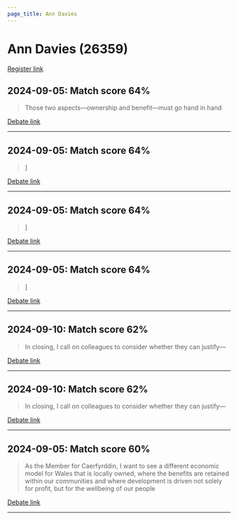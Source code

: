 ```yaml
---
page_title: Ann Davies
---
```


# Ann Davies  (26359)

[Register link](https://www.theyworkforyou.com/mp/26359/register)



## 2024-09-05: Match score 64%

>Those two aspects—ownership and benefit—must go hand in hand

[Debate link](https://www.theyworkforyou.com/debates/?id=2024-09-05b.512.2) 

---



## 2024-09-05: Match score 64%

>]

[Debate link](https://www.theyworkforyou.com/debates/?id=2024-09-05b.512.2) 

---



## 2024-09-05: Match score 64%

>]

[Debate link](https://www.theyworkforyou.com/debates/?id=2024-09-05b.512.2) 

---



## 2024-09-05: Match score 64%

>]

[Debate link](https://www.theyworkforyou.com/debates/?id=2024-09-05b.512.2) 

---



## 2024-09-10: Match score 62%

>In closing, I call on colleagues to consider whether they can justify—

[Debate link](https://www.theyworkforyou.com/debates/?id=2024-09-10a.775.2) 

---



## 2024-09-10: Match score 62%

>In closing, I call on colleagues to consider whether they can justify—

[Debate link](https://www.theyworkforyou.com/debates/?id=2024-09-10a.775.2) 

---



## 2024-09-05: Match score 60%

>As the Member for Caerfyrddin, I want to see a different economic model for Wales that is locally owned, where the benefits are retained within our communities and where development is driven not solely for profit, but for the wellbeing of our people

[Debate link](https://www.theyworkforyou.com/debates/?id=2024-09-05b.512.2) 

---

